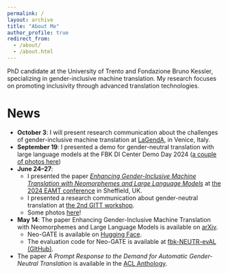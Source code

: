 ```yaml
---
permalink: /
layout: archive
title: "About Me"
author_profile: true
redirect_from: 
  - /about/
  - /about.html
---
```

PhD candidate at the University of Trento and Fondazione Bruno Kessler, specializing in 
gender-inclusive machine translation. 
My research focuses on promoting inclusivity through advanced translation technologies.

# News

* **October 3**: I will present research communication about the challenges of gender-inclusive machine translation at [LaGendA](https://www.unive.it/web/en/6465/home), in Venice, Italy.
* **September 19**: I presented a demo for gender-neutral translation with large language models at the FBK DI Center Demo Day 2024 ([a couple of photos here](https://x.com/fbk_mt/status/1836677227464851674))
* **June 24–27**: 
  * I presented the paper *[Enhancing Gender-Inclusive Machine Translation with Neomorphemes and Large Language Models](https://arxiv.org/abs/2405.08477)* at [the 2024 EAMT conference](https://eamt2024.sheffield.ac.uk/) in Sheffield, UK.
  * I presented a research communication about gender-neutral translation at [the 2nd GITT workshop](https://sites.google.com/tilburguniversity.edu/gitt2024).
  * Some photos [here](https://www.linkedin.com/feed/update/urn:li:activity:7213302941154217984/)!
* **May 14**: The paper Enhancing Gender-Inclusive Machine Translation with Neomorphemes and Large Language Models is available on [arXiv](https://arxiv.org/abs/2405.08477).
  * Neo-GATE is available on [Hugging Face](https://huggingface.co/datasets/FBK-MT/Neo-GATE).
  * The evaluation code for Neo-GATE is available at [fbk-NEUTR-evAL (GItHub)](https://github.com/hlt-mt/fbk-NEUTR-evAL/blob/main/solutions/Neo-GATE.md).
* The paper *A Prompt Response to the Demand for Automatic Gender-Neutral Translation* is available in the [ACL Anthology](https://aclanthology.org/2024.eacl-short.23/).
